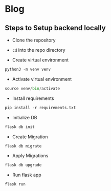 # Blog

## Steps to Setup backend locally

* Clone the repository

* `cd` into the repo directory

* Create virtual environment
```python
python3 -m venv venv
```

* Activate virtual environment
```python
source venv/bin/activate
```

* Install requirements
```python
pip install -r requirements.txt
```

* Initialize DB
```python
flask db init
```

* Create Migration
```python
flask db migrate
```

* Apply Migrations
```python
flask db upgrade
```

* Run flask app
```python
flask run
```




